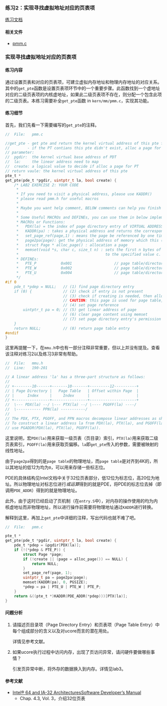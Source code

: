 ### 练习2：实现寻找虚拟地址对应的页表项

[练习文档](https://chyyuu.gitbooks.io/ucore_os_docs/content/lab2/lab2_3_2_1_phymemlab_exercise.html)

#### 相关文件

* [pmm.c](/ucore/kern/mm/pmm_c.md)

### 实现寻找虚拟地址对应的页表项

#### 练习内容

通过设置页表和对应的页表项，可建立虚拟内存地址和物理内存地址的对应关系。其中的`get_pte`函数是设置页表项环节中的一个重要步骤。此函数找到一个虚地址对应的二级页表项的内核虚地址，如果此二级页表项不存在，则分配一个包含此项的二级页表。本练习需要补全`get_pte`函数 in `kern/mm/pmm.c`，实现其功能。

#### 练习细节

首先，我们先看一下需要编写的`get_pte`的注释。

```c
//	File:	pmm.c

//get_pte - get pte and return the kernel virtual address of this pte for la
//        - if the PT contians this pte didn't exist, alloc a page for PT
// parameter:
//  pgdir:  the kernel virtual base address of PDT
//  la:     the linear address need to map
//  create: a logical value to decide if alloc a page for PT
// return vaule: the kernel virtual address of this pte
pte_t *
get_pte(pde_t *pgdir, uintptr_t la, bool create) {
    /* LAB2 EXERCISE 2: YOUR CODE
     *
     * If you need to visit a physical address, please use KADDR()
     * please read pmm.h for useful macros
     *
     * Maybe you want help comment, BELOW comments can help you finish the code
     *
     * Some Useful MACROs and DEFINEs, you can use them in below implementation.
     * MACROs or Functions:
     *   PDX(la) = the index of page directory entry of VIRTUAL ADDRESS la.
     *   KADDR(pa) : takes a physical address and returns the corresponding kernel virtual address.
     *   set_page_ref(page,1) : means the page be referenced by one time
     *   page2pa(page): get the physical address of memory which this (struct Page *) page  manages
     *   struct Page * alloc_page() : allocation a page
     *   memset(void *s, char c, size_t n) : sets the first n bytes of the memory area pointed by s
     *                                       to the specified value c.
     * DEFINEs:
     *   PTE_P           0x001                   // page table/directory entry flags bit : Present
     *   PTE_W           0x002                   // page table/directory entry flags bit : Writeable
     *   PTE_U           0x004                   // page table/directory entry flags bit : User can access
     */
#if 0
    pde_t *pdep = NULL;   // (1) find page directory entry
    if (0) {              // (2) check if entry is not present
                          // (3) check if creating is needed, then alloc page for page table
                          // CAUTION: this page is used for page table, not for common data page
                          // (4) set page reference
        uintptr_t pa = 0; // (5) get linear address of page
                          // (6) clear page content using memset
                          // (7) set page directory entry's permission
    }
    return NULL;          // (8) return page table entry
#endif
}
```

这里再提醒一下，在`mmu.h`中也有一部分注释非常重要，但以上并没有提及。查看该注释对练习2以及练习3非常有帮助。

```c
//	File:	mmu.h
//	Line:	190-201

// A linear address 'la' has a three-part structure as follows:
//
// +--------10------+-------10-------+---------12----------+
// | Page Directory |   Page Table   | Offset within Page  |
// |      Index     |     Index      |                     |
// +----------------+----------------+---------------------+
//  \--- PDX(la) --/ \--- PTX(la) --/ \---- PGOFF(la) ----/
//  \----------- PPN(la) -----------/
//
// The PDX, PTX, PGOFF, and PPN macros decompose linear addresses as shown.
// To construct a linear address la from PDX(la), PTX(la), and PGOFF(la),
// use PGADDR(PDX(la), PTX(la), PGOFF(la)).
```

这里说明，宏`PDX(la)`用来获取一级页表（页目录）索引，`PTX(la)`用来获取二级页表索引，`PGOFF(la)`用来获取页偏移。`la`即`get_pte`传入的参数，需要被映射的线性地址。

由于`page2pa`得到的是`page table`的物理地址，而`page table`是对齐到4K的，所以其地址的低12为均为`0`，可以用来存储一些标志位。

PDE的具体结构见Intel文档中关于32位页表部分，低12位为标志位，高20位为地址。所以物理地址对标志位进行*或运算*得到的就是PDE，将PDE的标志位去掉（即调用`PDE_ADDR`）得到的就是物理地址。

此外，由于这时已经启动了页机制（在`entry.S`中），对内存的操作使用的均为内核虚地址而非物理地址，所以进行操作前需要将物理地址通过`KADDR`进行转换。

解释到这里，再加上`get_pte`中详细的注释，写出代码也就不难了吧。

```c
//	File:	pmm.c

pte_t *
get_pte(pde_t *pgdir, uintptr_t la, bool create) {
    pde_t *pdep = &pgdir[PDX(la)];
    if (!(*pdep & PTE_P)) {
        struct Page *page;
        if (!create || (page = alloc_page()) == NULL) {
            return NULL;
        }
        set_page_ref(page, 1);
        uintptr_t pa = page2pa(page);
        memset(KADDR(pa), 0, PGSIZE);
        *pdep = pa | PTE_U | PTE_W | PTE_P;
    }
    return &((pte_t *)KADDR(PDE_ADDR(*pdep)))[PTX(la)];
}
```

#### 问题分析

1. 请描述页目录项（Page Directory Entry）和页表项（Page Table Entry）中每个组成部分的含义以及对ucore而言的潜在用处。

   详情见参考文献。

2. 如果ucore执行过程中访问内存，出现了页访问异常，请问硬件要做哪些事情？

   引发页异常中断，将外存的数据换入到内存。详情见lab3。

#### 参考文献

* [Intel® 64 and IA-32 ArchitecturesSoftware Developer’s Manual](https://software.intel.com/sites/default/files/managed/39/c5/325462-sdm-vol-1-2abcd-3abcd.pdf)
  * Chap. 4.3, Vol. 3，介绍32位页表

